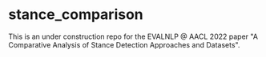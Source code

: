 # stance_comparison

This is an under construction repo for the EVALNLP @ AACL 2022 paper "A Comparative Analysis of Stance Detection Approaches and Datasets".

